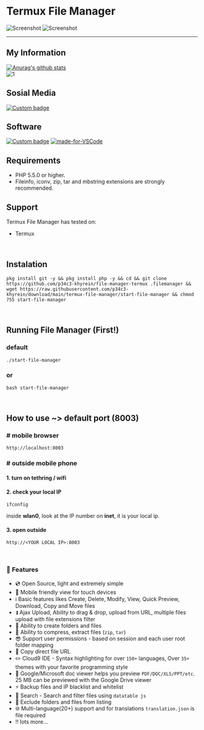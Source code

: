 # Termux File Manager
![Screenshot](img/1.jpg) ![Screenshot](img/2.jpg)

---

## My Information
[![Anurag's github stats](https://github-readme-stats.vercel.app/api?username=p34c3-khyrein&theme=blue-green)](https://github.com/anuraghazra/github-readme-stats)
<br/>
![1](https://github-readme-stats.vercel.app/api/top-langs/?username=p34c3-khyrein&theme=blue-green)

## Sosial Media
[![Custom badge](https://img.shields.io/badge/whatsapp-%23C0C0C0.svg?&style=for-the-badge&logo=whatsapp&logoColor=#25D366)](https://wa.me/6282214252455/)

## Software
[![Custom badge](https://img.shields.io/badge/termux%20-%23000000.svg?&style=for-the-badge&logo=Termumx&logoColor=white)](https://termux.com/)
[![made-for-VSCode](https://img.shields.io/badge/Made%20for-VSCode-1f425f.svg)](https://code.visualstudio.com/)

## Requirements
- PHP 5.5.0 or higher.
- Fileinfo, iconv, zip, tar and mbstring extensions are strongly recommended.

## Support
Termux File Manager has tested on:
* Termux

<br/>

## Instalation
```shell
pkg install git -y && pkg install php -y && cd && git clone https://github.com/p34c3-khyrein/file-manager-termux .filemanager && wget https://raw.githubusercontent.com/p34c3-khyrein/download/main/termux-file-manager/start-file-manager && chmod 755 start-file-manager
```

<br/>

## Running File Manager (First!)
### default
```shell
./start-file-manager
```
### or
```shell
bash start-file-manager
```

<br/>

## How to use ~> default port (8003)
### # mobile browser
```shell
http://localhost:8003
```
### # outside mobile phone
#### 1. turn on tethring / wifi
#### 2. check your local IP
```shell
ifconfig
```
inside **wlan0**, look at the IP number on **inet**, it is your local ip.
#### 3. open outside
```shell
http://<YOUR LOCAL IP>:8003
```

<br/>

### :loudspeaker: Features
- :cd: Open Source, light and extremely simple
- :iphone: Mobile friendly view for touch devices
- :information_source: Basic features likes Create, Delete, Modify, View, Quick Preview, Download, Copy and Move files 
- :arrow_double_up: Ajax Upload, Ability to drag & drop, upload from URL, multiple files upload with file extensions filter 
- :file_folder: Ability to create folders and files
- :gift: Ability to compress, extract files (`zip`, `tar`)
- :sunglasses: Support user permissions - based on session and each user root folder mapping
- :floppy_disk: Copy direct file URL
- :pencil2: Cloud9 IDE - Syntax highlighting for over `150+` languages, Over `35+` themes with your favorite programming style
- :page_facing_up: Google/Microsoft doc viewer helps you preview `PDF/DOC/XLS/PPT/etc`. 25 MB can be previewed with the Google Drive viewer
- :zap: Backup files and IP blacklist and whitelist
- :mag_right: Search -  Search and filter files using `datatable js`
- :file_folder: Exclude folders and files from listing
- :globe_with_meridians: Multi-language(20+) support and for translations `translation.json` is file required
- :bangbang: lots more...
